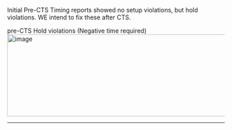 
Initial Pre-CTS Timing reports showed no setup violations, but hold violations.
WE intend to fix these after CTS.

pre-CTS Hold violations (Negative time required)
<img width="1305" height="190" alt="image" src="https://github.com/user-attachments/assets/9e50c59c-7ddb-414a-8e5f-1f403e5a7d4d" />

 ----------
 
